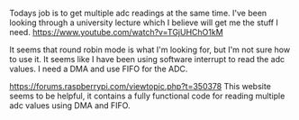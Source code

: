 Todays job is to get multiple adc readings at the same time.
I've been looking through a university lecture which I believe will get me the stuff I need.
https://www.youtube.com/watch?v=TGjUHChO1kM

It seems that round robin mode is what I'm looking for, but I'm not sure how to use it.
It seems like I have been using software interrupt to read the adc values. 
I need a DMA and use FIFO for the ADC.

https://forums.raspberrypi.com/viewtopic.php?t=350378
This website seems to be helpful, it contains a fully functional code for reading multiple adc values using DMA and FIFO.
